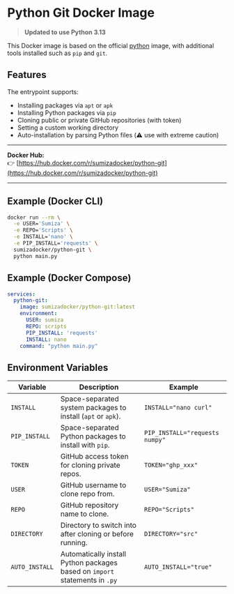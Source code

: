 # Python Git Docker Image

> **Updated to use Python 3.13**

This Docker image is based on the official [python](https://hub.docker.com/_/python) image, with additional tools installed such as `pip` and `git`.

## Features

The entrypoint supports:

- Installing packages via `apt` or `apk`
- Installing Python packages via `pip`
- Cloning public or private GitHub repositories (with token)
- Setting a custom working directory
- Auto-installation by parsing Python files (⚠️ use with extreme caution)

---

**Docker Hub:**  
👉 [https://hub.docker.com/r/sumizadocker/python-git](https://hub.docker.com/r/sumizadocker/python-git)

---

## Example (Docker CLI)

```bash
docker run --rm \
  -e USER='Sumiza' \
  -e REPO='Scripts' \
  -e INSTALL='nano' \
  -e PIP_INSTALL='requests' \
  sumizadocker/python-git \
  python main.py
```
## Example (Docker Compose)
```yaml
services:
  python-git:
    image: sumizadocker/python-git:latest
    environment:
      USER: sumiza
      REPO: scripts
      PIP_INSTALL: 'requests'
      INSTALL: nano
    command: "python main.py"
```

## Environment Variables

| Variable       | Description                                                                 | Example                          |
|----------------|-----------------------------------------------------------------------------|----------------------------------|
| `INSTALL`      | Space-separated system packages to install (`apt` or `apk`).                | `INSTALL="nano curl"`            |
| `PIP_INSTALL`  | Space-separated Python packages to install with `pip`.                      | `PIP_INSTALL="requests numpy"`   |
| `TOKEN`        | GitHub access token for cloning private repos.                              | `TOKEN="ghp_xxx"`                |
| `USER`         | GitHub username to clone repo from.                                         | `USER="Sumiza"`                  |
| `REPO`         | GitHub repository name to clone.                                            | `REPO="Scripts"`                 |
| `DIRECTORY`    | Directory to switch into after cloning or before running.                   | `DIRECTORY="src"`                |
| `AUTO_INSTALL` | Automatically install Python packages based on `import` statements in `.py` | `AUTO_INSTALL="true"`            |

